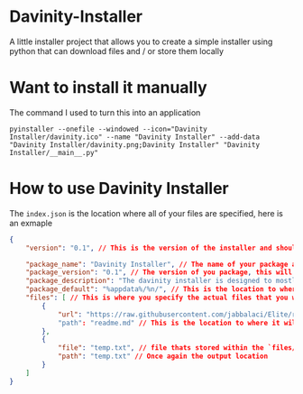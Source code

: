 # Davinity-Installer
A little installer project that allows you to create a simple installer using python that can download files and / or store them locally

# Want to install it manually
The command I used to turn this into an application
```
pyinstaller --onefile --windowed --icon="Davinity Installer/davinity.ico" --name "Davinity Installer" --add-data "Davinity Installer/davinity.png;Davinity Installer" "Davinity Installer/__main__.py"
```

# How to use Davinity Installer
The `index.json` is the location where all of your files are specified, here is an exmaple
```json
{
    "version": "0.1", // This is the version of the installer and should not be changed!

    "package_name": "Davinity Installer", // The name of your package also used for the directory path on default installs or can be used with "%n"
    "package_version": "0.1", // The version of you package, this will be displayed on the installer install page
    "package_description": "The davinity installer is designed to mostly only use inbuilt python functions, this installer is intended for those who want to use a simple installer written in python.", // This is the description for your install, just give a breaf description of what your program is
    "package_default": "%appdata%/%n/", // This is the location to where your program will be installed. Default on download is ("%appdata%/%n/")
    "files": [ // This is where you specify the actual files that you want
        {
            "url": "https://raw.githubusercontent.com/jabbalaci/Elite/refs/heads/master/README.md", // Here is an example of a URL download (This Repo is a Planet Name Generator that I am using in another project of mine, show them some love :3)
            "path": "readme.md" // This is the location to where it will be installed within the specified directory
        },
        {
            "file": "temp.txt", // file thats stored within the `files/` folder, you don't need to say that it's in `files/` however you can create folders in the `files/` and then you must specify then like this `example/example.txt`
            "path": "temp.txt" // Once again the output location
        }
    ]
}
```
